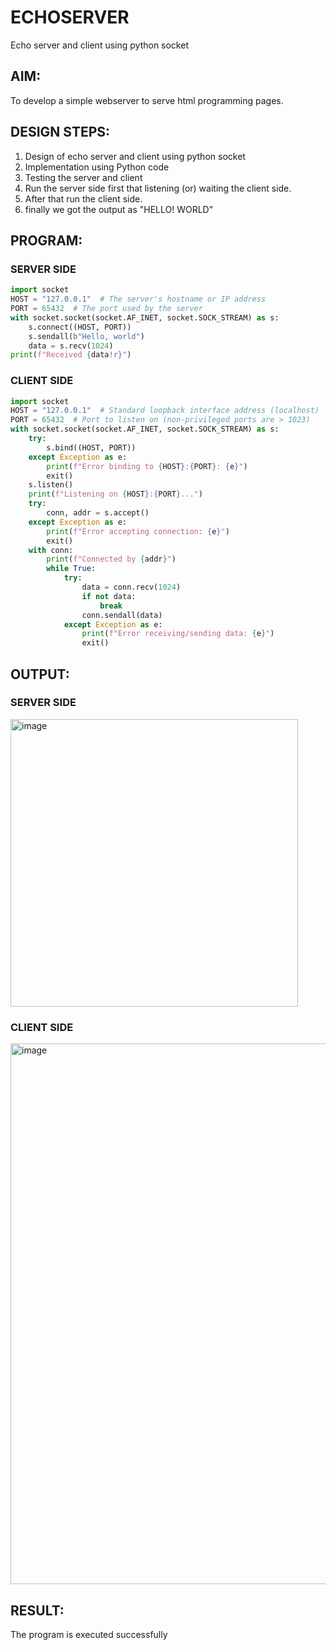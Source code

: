 # ECHOSERVER 
Echo server and client using python socket

## AIM:

To develop a simple webserver to serve html programming pages.

## DESIGN STEPS:

1) Design of echo server and client using python socket
2) Implementation using Python code
3) Testing the server and client
4) Run the server side first that listening (or) waiting the client side.
5) After that run the client side.
6) finally we got the output as "HELLO! WORLD" 

## PROGRAM:

### SERVER SIDE
```python
import socket
HOST = "127.0.0.1"  # The server's hostname or IP address
PORT = 65432  # The port used by the server
with socket.socket(socket.AF_INET, socket.SOCK_STREAM) as s:
    s.connect((HOST, PORT))
    s.sendall(b"Hello, world")
    data = s.recv(1024)
print(f"Received {data!r}")

```

### CLIENT SIDE 
```python
import socket
HOST = "127.0.0.1"  # Standard loopback interface address (localhost)
PORT = 65432  # Port to listen on (non-privileged ports are > 1023)
with socket.socket(socket.AF_INET, socket.SOCK_STREAM) as s:
    try:
        s.bind((HOST, PORT))
    except Exception as e:
        print(f"Error binding to {HOST}:{PORT}: {e}")
        exit()
    s.listen()
    print(f"Listening on {HOST}:{PORT}...")
    try:
        conn, addr = s.accept()
    except Exception as e:
        print(f"Error accepting connection: {e}")
        exit()
    with conn:
        print(f"Connected by {addr}")
        while True:
            try:
                data = conn.recv(1024)
                if not data:
                    break
                conn.sendall(data)
            except Exception as e:
                print(f"Error receiving/sending data: {e}")
                exit()
```

## OUTPUT:

### SERVER SIDE 

<img width="460" alt="image" src="https://github.com/Monisha-11/Echoserver/assets/93427240/8b032737-da85-4378-9440-f20c7636cc9d">

### CLIENT SIDE 
<img width="865" alt="image" src="https://github.com/Monisha-11/Echoserver/assets/93427240/55175569-07ae-40ce-b338-44ed99cb8da3">




## RESULT:
The program is executed successfully
